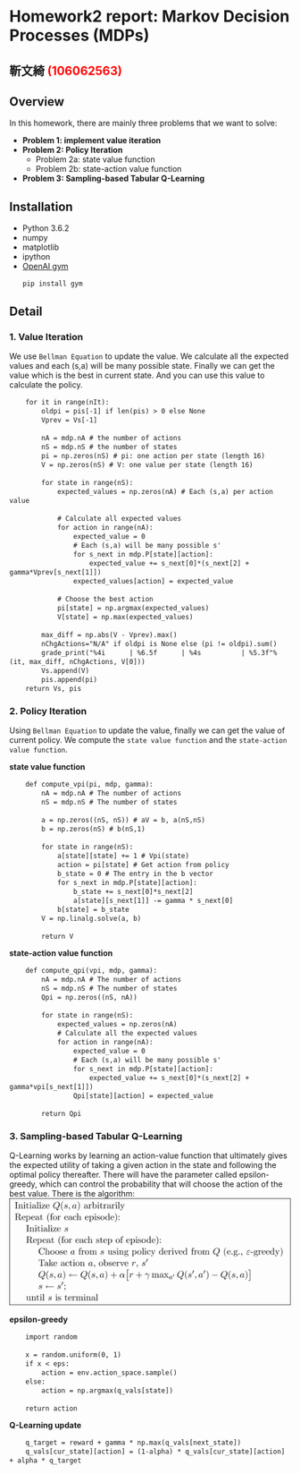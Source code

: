 # Homework2 report: Markov Decision Processes (MDPs) 
## 靳文綺 <span style="color:red">(106062563)</span>

## Overview
In this homework, there are mainly three problems that we want to solve:
* <b>Problem 1: implement value iteration</b> 
* <b>Problem 2: Policy Iteration</b>
	* Problem 2a: state value function
	* Problem 2b: state-action value function
* <b>Problem 3: Sampling-based Tabular Q-Learning</b>



## Installation
* Python 3.6.2
* numpy
* matplotlib
* ipython
* [OpenAI gym](https://github.com/openai/gym)
	```
	pip install gym
	```
	
	
## Detail
### 1. Value Iteration
We use `Bellman Equation` to update the value. We calculate all the expected values and each (s,a) will be many possible state.
Finally we can get the value which is the best in current state. And you can use this value to calculate the policy.

```
    for it in range(nIt):
        oldpi = pis[-1] if len(pis) > 0 else None 
        Vprev = Vs[-1] 
        
        nA = mdp.nA # the number of actions
        nS = mdp.nS # the number of states
        pi = np.zeros(nS) # pi: one action per state (length 16)
        V = np.zeros(nS) # V: one value per state (length 16)
        
        for state in range(nS):
            expected_values = np.zeros(nA) # Each (s,a) per action value
            
            # Calculate all expected values
            for action in range(nA):
                expected_value = 0
                # Each (s,a) will be many possible s'
                for s_next in mdp.P[state][action]:
                    expected_value += s_next[0]*(s_next[2] + gamma*Vprev[s_next[1]])
                expected_values[action] = expected_value
            
            # Choose the best action
            pi[state] = np.argmax(expected_values)
            V[state] = np.max(expected_values)
            
        max_diff = np.abs(V - Vprev).max()
        nChgActions="N/A" if oldpi is None else (pi != oldpi).sum()
        grade_print("%4i      | %6.5f      | %4s          | %5.3f"%(it, max_diff, nChgActions, V[0]))
        Vs.append(V)
        pis.append(pi)
    return Vs, pis
```

### 2. Policy Iteration
Using `Bellman Equation` to update the value, finally we can get the value of current policy. We compute the `state value function` and the `state-action value function`.

<b>state value function</b>
	
```
	def compute_vpi(pi, mdp, gamma):
		nA = mdp.nA # The number of actions
		nS = mdp.nS # The number of states
		
		a = np.zeros((nS, nS)) # aV = b, a(nS,nS)
		b = np.zeros(nS) # b(nS,1)
		
		for state in range(nS):
			a[state][state] += 1 # Vpi(state)
			action = pi[state] # Get action from policy
			b_state = 0 # The entry in the b vector
			for s_next in mdp.P[state][action]:
				b_state += s_next[0]*s_next[2]
				a[state][s_next[1]] -= gamma * s_next[0] 
			b[state] = b_state    						
		V = np.linalg.solve(a, b)
		
		return V
```

<b>state-action value function</b>
```
	def compute_qpi(vpi, mdp, gamma):
		nA = mdp.nA # The number of actions
		nS = mdp.nS # The number of states
		Qpi = np.zeros((nS, nA))
		
		for state in range(nS):
			expected_values = np.zeros(nA)
			# Calculate all the expected values
			for action in range(nA):
				expected_value = 0
				# Each (s,a) will be many possible s'
				for s_next in mdp.P[state][action]:
					expected_value += s_next[0]*(s_next[2] + gamma*vpi[s_next[1]])
				Qpi[state][action] = expected_value
		  
		return Qpi
```

### 3. Sampling-based Tabular Q-Learning
Q-Learning works by learning an action-value function that ultimately gives the expected utility of taking a given action in the state and following the optimal policy thereafter.
There will have the parameter called epsilon-greedy, which can control the probability that will choose the action of the best value.
There is the algorithm:
![Q-Learning algorithm](Q-Learning.png)

<b>epsilon-greedy</b>
```
    import random

    x = random.uniform(0, 1)
    if x < eps:
        action = env.action_space.sample()
    else:
        action = np.argmax(q_vals[state])
    
    return action
```
	
<b>Q-Learning update</b>
```
    q_target = reward + gamma * np.max(q_vals[next_state])
    q_vals[cur_state][action] = (1-alpha) * q_vals[cur_state][action] + alpha * q_target
```

